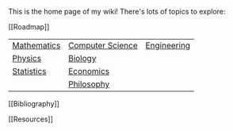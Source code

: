 This is the home page of my wiki! There's lots of topics to explore:

[[Roadmap]]

| | | |
|-|-|-|
|[Mathematics](./Mathematics/Home)|[Computer Science](./Computer-Science/)|[Engineering](./Engineering/)|
|[Physics](./Physics/)|[Biology](./Biology/)|
|[Statistics](./Statistics/)|[Economics](./Economics/)|
||[Philosophy](./Philosophy/)|


[[Bibliography]]

[[Resources]]
